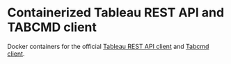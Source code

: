 # Containerized Tableau REST API and TABCMD client

Docker containers for the official [Tableau REST API client](./server-api-client/README.md) and [Tabcmd client](./tabcmd/README.md).